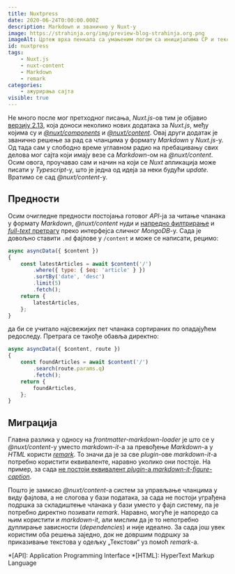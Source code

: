 ```yaml
---
title: Nuxtpress
date: 2020-06-24T0:00:00.000Z
description: Markdown и званично у Nuxt-у
image: https://strahinja.org/img/preview-blog-strahinja.org.png
imageAlt: Цртеж врха пенкала са умањеним логом са иницијалима СР и текстом //strahinja.org
id: nuxtpress
tags:
    - Nuxt.js
    - nuxt-content
    - Markdown
    - remark
categories:
    - ажурирања сајта
visible: true
---
```


Не много после мог претходног писања, _Nuxt.js_-ов тим је објавио [верзију
2.13][1], која доноси неколико нових додатака за _Nuxt.js_, међу којима су и
[_@nuxt/components_][2] и [_@nuxt/content_][3]. Овај други додатак је званично
решење за рад са чланцима у формату _Markdown_ у _Nuxt.js_-у. Од тада сам у
слободно време углавном радио на пребацивању свих делова мог сајта који имају
везе са _Markdown_-ом на _@nuxt/content_. Осим овога, проучавао сам и начин на
који се _Nuxt_ апликација може писати у _Typescript_-у, што је једна од идеја за
неки будући _update_.  Вратимо се сад _@nuxt/content_-у.

## Предности

Осим очигледне предности постојања готовог _API_-ја за читање чланака у формату
_Markdown_, _@nuxt/content_ нуди и [напредно филтрирање][4] и [_full-text_
претрагу][5] преко интерфејса сличног _MongoDB_-у. Сада је довољно ставити `.md`
фајлове у `/content` и може се написати, рецимо:

```javascript
async asyncData({ $content })
{
    const latestArticles = await $content('/')
        .where({ type: { $eq: 'article' } })
        .sortBy('date', 'desc')
        .limit(5)
        .fetch();
    return {
        latestArticles,
    };
}
```
да би се учитало најсвежијих пет чланака сортираних по опадајућем редоследу.
Претрага се такође обавља директно:

```javascript
async asyncData({ $content, route })
{
    const foundArticles = await $content('/')
        .search(route.params.q)
        .fetch();
    return {
        foundArticles,
    };
}
```

## Миграција

Главна разлика у односу на _frontmatter-markdown-loader_ је што се у
_@nuxt/content_-у уместо _markdown-it_-а за превођење _Markdown_-а у _HTML_
користи [_remark_][6]. То значи да је за све _plugin_-ове _markdown-it_-а потребно
користити еквиваленте, наравно уколико они постоје. На пример, за сада [не
постоји еквивалент _plugin_-а _markdown-it-figure-caption_][7].

Пошто је замисао _@nuxt/content_-а систем за управљање чланцима у виду фајлова,
а не слогова у бази података, за сада не постоји уграђена подршка за складиштење
чланака у бази уместо у фајл систему, па је потребно директно позивати _remark_.
Наравно, могуће је напоредо са њим користити и _markdown-it_, али мислим да је
то непотребно дуплирање зависности (_dependencies_) и није идеално. За сада још
увек користим оба решења заједно, док не довршим подршку за приказивање текстова
у одељку „Текстови“ уз помоћ _remark_-а.

*[API]: Application Programming Interface
*[HTML]: HyperText Markup Language

[1]: https://nuxtjs.org/guide/release-notes/#v2.13.0
[2]: https://github.com/nuxt/components
[3]: https://content.nuxtjs.org
[4]: https://content.nuxtjs.org/fetching#wherequery
[5]: https://content.nuxtjs.org/fetching#searchfield-value
[6]: https://github.com/remarkjs/remark
[7]: https://github.com/remarkjs/ideas/issues/16

